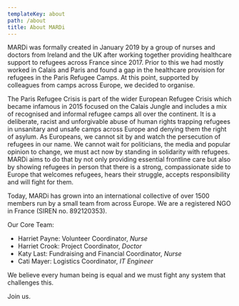```yaml
---
templateKey: about
path: /about
title: About MARDi
---
```

MARDi was formally created in January 2019 by a group of nurses and doctors from Ireland and the UK after working together providing healthcare support to refugees across France since 2017. Prior to this we had mostly worked in Calais and Paris and found a gap in the healthcare provision for refugees in the Paris Refugee Camps. At this point, supported by colleagues from camps across Europe, we decided to organise.



The Paris Refugee Crisis is part of the wider European Refugee Crisis which became infamous in 2015 focused on the Calais Jungle and includes a mix of recognised and informal refugee camps all over the continent. It is a deliberate, racist and unforgivable abuse of human rights trapping refugees in unsanitary and unsafe camps across Europe and denying them the right of asylum. As Europeans, we cannot sit by and watch the persecution of refugees in our name. We cannot wait for politicians, the media and popular opinion to change, we must act now by standing in solidarity with refugees. MARDi aims to do that by not only providing essential frontline care but also by showing refugees in person that there is a strong, compassionate side to Europe that welcomes refugees, hears their struggle, accepts responsibility and will fight for them.

Today, MARDi has grown into an international collective of over 1500 members run by a small team from across Europe. We are a registered NGO in France (SIREN no. 892120353).

Our Core Team:

* Harriet Payne: Volunteer Coordinator, *Nurse*
* Harriet Crook: Project Coordinator, *Doctor*
* Katy Last: Fundraising and Financial Coordinator, *Nurse*
* Cati Mayer: Logistics Coordinator, *IT Engineer*

We believe every human being is equal and we must fight any system that challenges this.

Join us.